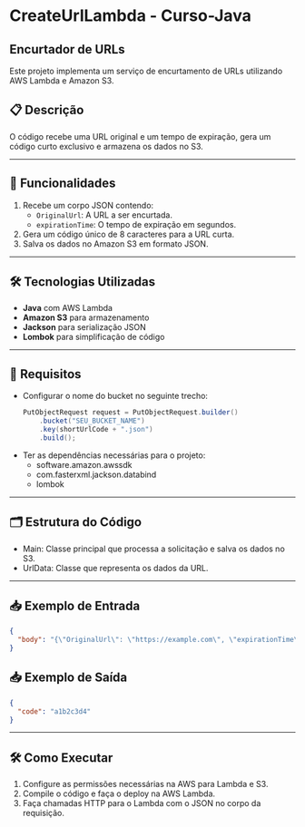 # CreateUrlLambda - Curso-Java
## Encurtador de URLs

Este projeto implementa um serviço de encurtamento de URLs utilizando AWS Lambda e Amazon S3.

## 📋 Descrição

O código recebe uma URL original e um tempo de expiração, gera um código curto exclusivo e armazena os dados no S3.

---

## 🚀 Funcionalidades

1. Recebe um corpo JSON contendo:
   - `OriginalUrl`: A URL a ser encurtada.
   - `expirationTime`: O tempo de expiração em segundos.
2. Gera um código único de 8 caracteres para a URL curta.
3. Salva os dados no Amazon S3 em formato JSON.

---

## 🛠️ Tecnologias Utilizadas

- **Java** com AWS Lambda
- **Amazon S3** para armazenamento
- **Jackson** para serialização JSON
- **Lombok** para simplificação de código

---

## 📝 Requisitos

- Configurar o nome do bucket no seguinte trecho:
  ```java
  PutObjectRequest request = PutObjectRequest.builder()
      .bucket("SEU_BUCKET_NAME")
      .key(shortUrlCode + ".json")
      .build();
  ```
- Ter as dependências necessárias para o projeto:
  - software.amazon.awssdk
  - com.fasterxml.jackson.databind
  - lombok

---

## 🗂️ Estrutura do Código
- Main: Classe principal que processa a solicitação e salva os dados no S3.
- UrlData: Classe que representa os dados da URL.

---

## 📥 Exemplo de Entrada
  ```json
  {
    "body": "{\"OriginalUrl\": \"https://example.com\", \"expirationTime\": \"3600\"}"
  }
  ```

## 📥 Exemplo de Saída
  ```json
  {
    "code": "a1b2c3d4"
  }
  ```
--- 
## 🛠️ Como Executar
1. Configure as permissões necessárias na AWS para Lambda e S3.
2. Compile o código e faça o deploy na AWS Lambda.
3. Faça chamadas HTTP para o Lambda com o JSON no corpo da requisição.
